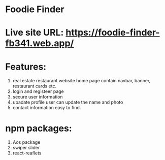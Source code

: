 # Foodie Finder
# Live site URL: https://foodie-finder-fb341.web.app/

# Features:
1. real estate restaurant website home page contain navbar, banner, restaurant cards etc.
2. login and registeer page
3. secure user information
4. upadate profile user can update the name and photo
5. contact information easy to find.

# npm packages:
1. Aos package
2. swiper slider
3. react-reaflets

